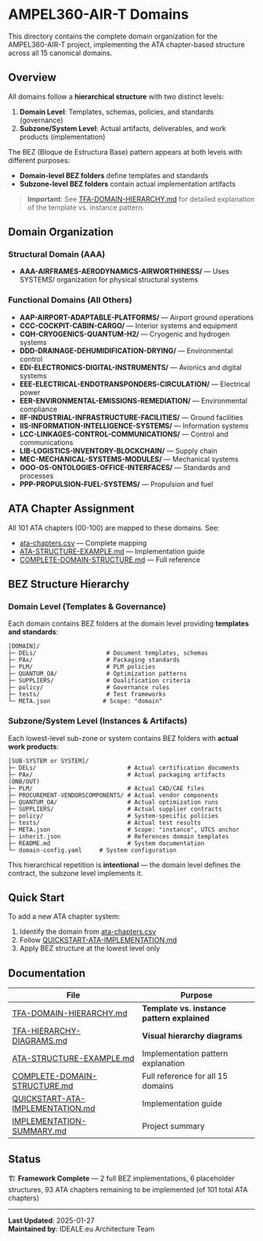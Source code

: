 # AMPEL360-AIR-T Domains

This directory contains the complete domain organization for the AMPEL360-AIR-T project, implementing the ATA chapter-based structure across all 15 canonical domains.

## Overview

All domains follow a **hierarchical structure** with two distinct levels:

1. **Domain Level**: Templates, schemas, policies, and standards (governance)
2. **Subzone/System Level**: Actual artifacts, deliverables, and work products (implementation)

The BEZ (Bloque de Estructura Base) pattern appears at both levels with different purposes:
- **Domain-level BEZ folders** define templates and standards
- **Subzone-level BEZ folders** contain actual implementation artifacts

> **Important**: See [TFA-DOMAIN-HIERARCHY.md](./TFA-DOMAIN-HIERARCHY.md) for detailed explanation of the template vs. instance pattern.

## Domain Organization

### Structural Domain (AAA)
- **AAA-AIRFRAMES-AERODYNAMICS-AIRWORTHINESS/** — Uses SYSTEMS/ organization for physical structural systems

### Functional Domains (All Others)
- **AAP-AIRPORT-ADAPTABLE-PLATFORMS/** — Airport ground operations
- **CCC-COCKPIT-CABIN-CARGO/** — Interior systems and equipment
- **CQH-CRYOGENICS-QUANTUM-H2/** — Cryogenic and hydrogen systems
- **DDD-DRAINAGE-DEHUMIDIFICATION-DRYING/** — Environmental control
- **EDI-ELECTRONICS-DIGITAL-INSTRUMENTS/** — Avionics and digital systems
- **EEE-ELECTRICAL-ENDOTRANSPONDERS-CIRCULATION/** — Electrical power
- **EER-ENVIRONMENTAL-EMISSIONS-REMEDIATION/** — Environmental compliance
- **IIF-INDUSTRIAL-INFRASTRUCTURE-FACILITIES/** — Ground facilities
- **IIS-INFORMATION-INTELLIGENCE-SYSTEMS/** — Information systems
- **LCC-LINKAGES-CONTROL-COMMUNICATIONS/** — Control and communications
- **LIB-LOGISTICS-INVENTORY-BLOCKCHAIN/** — Supply chain
- **MEC-MECHANICAL-SYSTEMS-MODULES/** — Mechanical systems
- **OOO-OS-ONTOLOGIES-OFFICE-INTERFACES/** — Standards and processes
- **PPP-PROPULSION-FUEL-SYSTEMS/** — Propulsion and fuel

## ATA Chapter Assignment

All 101 ATA chapters (00-100) are mapped to these domains. See:
- [ata-chapters.csv](../../../1-DIMENSIONS/CANONICAL-TAXONOMY/ata-chapters.csv) — Complete mapping
- [ATA-STRUCTURE-EXAMPLE.md](./ATA-STRUCTURE-EXAMPLE.md) — Implementation guide
- [COMPLETE-DOMAIN-STRUCTURE.md](./COMPLETE-DOMAIN-STRUCTURE.md) — Full reference

## BEZ Structure Hierarchy

### Domain Level (Templates & Governance)

Each domain contains BEZ folders at the domain level providing **templates and standards**:

```
[DOMAIN]/
├─ DELs/                    # Document templates, schemas
├─ PAx/                     # Packaging standards
├─ PLM/                     # PLM policies
├─ QUANTUM_OA/              # Optimization patterns
├─ SUPPLIERS/               # Qualification criteria
├─ policy/                  # Governance rules
├─ tests/                   # Test frameworks
└─ META.json               # Scope: "domain"
```

### Subzone/System Level (Instances & Artifacts)

Each lowest-level sub-zone or system contains BEZ folders with **actual work products**:

```
[SUB-SYSTEM or SYSTEM]/
├─ DELs/                          # Actual certification documents
├─ PAx/                           # Actual packaging artifacts (ONB/OUT)
├─ PLM/                           # Actual CAD/CAE files
├─ PROCUREMENT-VENDORSCOMPONENTS/ # Actual vendor components
├─ QUANTUM_OA/                    # Actual optimization runs
├─ SUPPLIERS/                     # Actual supplier contracts
├─ policy/                        # System-specific policies
├─ tests/                         # Actual test results
├─ META.json                      # Scope: "instance", UTCS anchor
├─ inherit.json                   # References domain templates
├─ README.md                      # System documentation
└─ domain-config.yaml     # System configuration
```

This hierarchical repetition is **intentional** — the domain level defines the contract, the subzone level implements it.

## Quick Start

To add a new ATA chapter system:
1. Identify the domain from [ata-chapters.csv](../../../1-DIMENSIONS/CANONICAL-TAXONOMY/ata-chapters.csv)
2. Follow [QUICKSTART-ATA-IMPLEMENTATION.md](./QUICKSTART-ATA-IMPLEMENTATION.md)
3. Apply BEZ structure at the lowest level only

## Documentation

| File | Purpose |
|------|---------|
| [TFA-DOMAIN-HIERARCHY.md](./TFA-DOMAIN-HIERARCHY.md) | **Template vs. instance pattern explained** |
| [TFA-HIERARCHY-DIAGRAMS.md](./TFA-HIERARCHY-DIAGRAMS.md) | **Visual hierarchy diagrams** |
| [ATA-STRUCTURE-EXAMPLE.md](./ATA-STRUCTURE-EXAMPLE.md) | Implementation pattern explanation |
| [COMPLETE-DOMAIN-STRUCTURE.md](./COMPLETE-DOMAIN-STRUCTURE.md) | Full reference for all 15 domains |
| [QUICKSTART-ATA-IMPLEMENTATION.md](./QUICKSTART-ATA-IMPLEMENTATION.md) | Implementation guide |
| [IMPLEMENTATION-SUMMARY.md](./IMPLEMENTATION-SUMMARY.md) | Project summary |

## Status

🏗️ **Framework Complete** — 2 full BEZ implementations, 6 placeholder structures, 93 ATA chapters remaining to be implemented (of 101 total ATA chapters)

---

**Last Updated**: 2025-01-27  
**Maintained by**: IDEALE.eu Architecture Team
